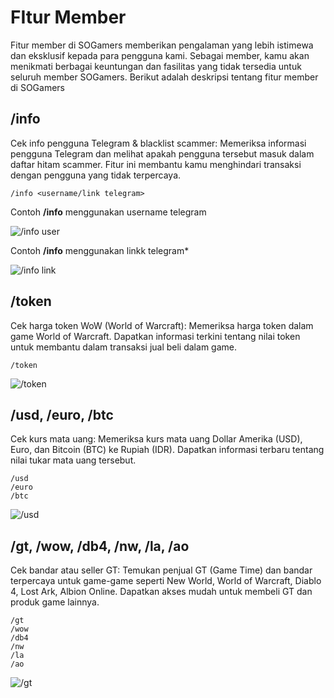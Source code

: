 # FItur Member
Fitur member di SOGamers memberikan pengalaman yang lebih istimewa dan eksklusif kepada para pengguna kami. Sebagai member, kamu akan menikmati berbagai keuntungan dan fasilitas yang tidak tersedia untuk seluruh member SOGamers. Berikut adalah deskripsi tentang fitur member di SOGamers

## /info

Cek info pengguna Telegram & blacklist scammer: Memeriksa informasi pengguna Telegram dan melihat apakah pengguna tersebut masuk dalam daftar hitam scammer. Fitur ini membantu kamu menghindari transaksi dengan pengguna yang tidak terpercaya.

```
/info <username/link telegram>
```

Contoh **/info** menggunakan username telegram

![/info user](https://cdn.discordapp.com/attachments/1119912192750395483/1126298437277712424/info_user.gif)

Contoh **/info** menggunakan linkk telegram*

![/info link](https://cdn.discordapp.com/attachments/1119912192750395483/1126298437676183643/info_link.gif)

## /token

Cek harga token WoW (World of Warcraft): Memeriksa harga token dalam game World of Warcraft. Dapatkan informasi terkini tentang nilai token untuk membantu dalam transaksi jual beli dalam game.

```
/token
```

![/token](https://cdn.discordapp.com/attachments/1119912192750395483/1126302766009167933/cek_token.gif)


## /usd, /euro, /btc

Cek kurs mata uang: Memeriksa kurs mata uang Dollar Amerika (USD), Euro, dan Bitcoin (BTC) ke Rupiah (IDR). Dapatkan informasi terbaru tentang nilai tukar mata uang tersebut.

```
/usd
/euro
/btc
```

![/usd](https://cdn.discordapp.com/attachments/1119912192750395483/1126305275129897110/usd.gif)


## /gt, /wow, /db4, /nw, /la, /ao 

Cek bandar atau seller GT: Temukan penjual GT (Game Time) dan bandar terpercaya untuk game-game seperti New World, World of Warcraft, Diablo 4, Lost Ark, Albion Online. Dapatkan akses mudah untuk membeli GT dan produk game lainnya.

```
/gt
/wow
/db4
/nw
/la
/ao
```

![/gt](https://cdn.discordapp.com/attachments/1119912192750395483/1126308617201668107/gt.gif)

